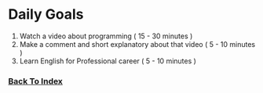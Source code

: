 # Daily Goals
1. Watch a video about programming ( 15 - 30 minutes )
2. Make a comment and short explanatory about that video ( 5 - 10 minutes )
3. Learn English for Professional career ( 5 - 10 minutes )

### [Back To Index](./README.md)
